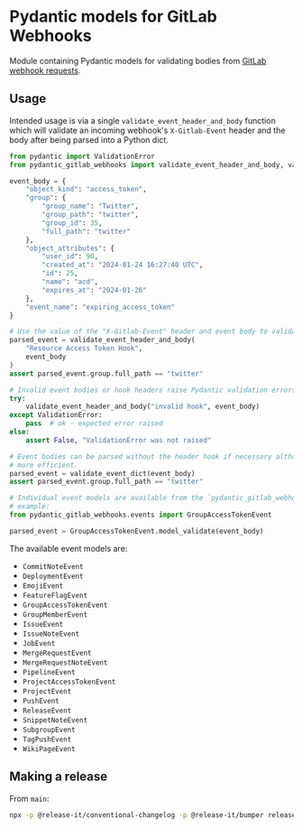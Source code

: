 # Pydantic models for GitLab Webhooks

Module containing Pydantic models for validating bodies from [GitLab webhook
requests](https://docs.gitlab.com/ee/user/project/integrations/webhook_events.html).

## Usage

Intended usage is via a single `validate_event_header_and_body` function which will validate an
incoming webhook's `X-Gitlab-Event` header and the body after being parsed into a Python dict.

```py
from pydantic import ValidationError
from pydantic_gitlab_webhooks import validate_event_header_and_body, validate_event_dict

event_body = {
    "object_kind": "access_token",
    "group": {
        "group_name": "Twitter",
        "group_path": "twitter",
        "group_id": 35,
        "full_path": "twitter"
    },
    "object_attributes": {
        "user_id": 90,
        "created_at": "2024-01-24 16:27:40 UTC",
        "id": 25,
        "name": "acd",
        "expires_at": "2024-01-26"
    },
    "event_name": "expiring_access_token"
}

# Use the value of the "X-Gitlab-Event" header and event body to validate the incoming event.
parsed_event = validate_event_header_and_body(
    "Resource Access Token Hook",
    event_body
)
assert parsed_event.group.full_path == "twitter"

# Invalid event bodies or hook headers raise Pydantic validation errors
try:
    validate_event_header_and_body("invalid hook", event_body)
except ValidationError:
    pass  # ok - expected error raised
else:
    assert False, "ValidationError was not raised"

# Event bodies can be parsed without the header hook if necessary although using the hook header is
# more efficient.
parsed_event = validate_event_dict(event_body)
assert parsed_event.group.full_path == "twitter"

# Individual event models are available from the `pydantic_gitlab_webhooks.events` module. For
# example:
from pydantic_gitlab_webhooks.events import GroupAccessTokenEvent

parsed_event = GroupAccessTokenEvent.model_validate(event_body)
```

The available event models are:

- `CommitNoteEvent`
- `DeploymentEvent`
- `EmojiEvent`
- `FeatureFlagEvent`
- `GroupAccessTokenEvent`
- `GroupMemberEvent`
- `IssueEvent`
- `IssueNoteEvent`
- `JobEvent`
- `MergeRequestEvent`
- `MergeRequestNoteEvent`
- `PipelineEvent`
- `ProjectAccessTokenEvent`
- `ProjectEvent`
- `PushEvent`
- `ReleaseEvent`
- `SnippetNoteEvent`
- `SubgroupEvent`
- `TagPushEvent`
- `WikiPageEvent`

## Making a release

From `main`:

```sh
npx -p @release-it/conventional-changelog -p @release-it/bumper release-it
```
